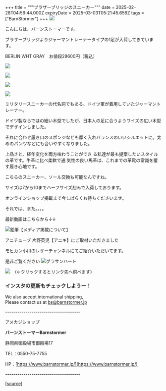 +++
title = """ブラザーブリッジのスニーカー"""
date = 2025-02-28T04:56:44.000Z
expiryDate = 2025-03-03T05:21:45.656Z
tags = ["BarnStormer"]
+++
[![](https://stat.ameba.jp/user_images/20231023/16/barnstormer-go/b2/03/p/o0420015015354743273.png)](https://ameblo.jp/barnstormer-go/entry-12825670498.html)

こんにちは、バーンストーマーです。

ブラザーブリッジよりジャーマントレーナータイプの1足が入荷してきています。

BERLIN WHT GRAY　お値段28600円（税込）

[![](https://stat.ameba.jp/user_images/20250228/14/barnstormer-go/68/56/j/o0466070015549256343.jpg)](https://stat.ameba.jp/user_images/20250228/14/barnstormer-go/68/56/j/o0466070015549256343.jpg)

[![](https://stat.ameba.jp/user_images/20250228/14/barnstormer-go/a5/9e/j/o0466070015549256344.jpg)](https://stat.ameba.jp/user_images/20250228/14/barnstormer-go/a5/9e/j/o0466070015549256344.jpg)

[![](https://stat.ameba.jp/user_images/20250228/14/barnstormer-go/cc/21/j/o0466070015549256345.jpg)](https://stat.ameba.jp/user_images/20250228/14/barnstormer-go/cc/21/j/o0466070015549256345.jpg)

[![](https://stat.ameba.jp/user_images/20250228/14/barnstormer-go/31/3d/j/o0466070015549256346.jpg)](https://stat.ameba.jp/user_images/20250228/14/barnstormer-go/31/3d/j/o0466070015549256346.jpg)

ミリタリースニーカーの代名詞でもある、ドイツ軍が着用していたジャーマントレーナー。

ドイツ製ならではの細い木型でしたが、日本人の足に合うようワイズの広い木型でデザインしました。

それに合わせ履き口のスポンジなども厚く入れバランスのいいシルエットに。太めのパンツなどにも合いやすくなりました。

上品さと、経年変化を両方味わうことができ る私達が最も提案したいスタイルの革です。牛革に比べ柔軟で通 気性の良い馬革は、これまでの革靴の常識を覆す履き心地です。

こちらのスニーカー、ソール交換も可能なんですね。

サイズは7から10までハーフサイズ刻みで入荷しております。

オンラインショップ掲載まで今しばらくお待ちくださいませ。

それでは、また。。。。

最新動画はこちらから↓↓

![鉛筆](https://stat100.ameba.jp/blog/ucs/img/char/char3/519.png)【メディア掲載について】

アニチューブ 片野英児【アニキ】にご取材いただきました

モヒカン小川のレザーチャンネルにてご紹介いただいてます。

是非ご覧ください ![グラサンハート](https://stat100.ameba.jp/blog/ucs/img/char/char3/148.png)

[![](https://stat.ameba.jp/user_images/20230412/16/barnstormer-go/6a/23/p/o0108010815269242493.png)](https://www.instagram.com/barnstormer_daily/)　（←クリックするとリンク先へ飛べます）

### インスタの更新もチェックしようー！

We also accept international shipping,  
Please contact us at bs@barnstormer.jp

**\-------------------------------------**

アメカジショップ

**バーンストーマーBarnstormer**

静岡県御殿場市御殿場17

TEL：0550-75-7755

HP：[https://www.barnstormer.jp/](https://www.barnstormer.jp/)

**\-------------------------------------**

[[source]](https://ameblo.jp/barnstormer-go/entry-12888134106.html)

